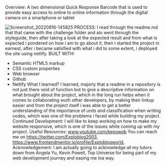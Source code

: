 Overview: A two dimensional Quick Response Barcode that is used to provide easy access to online to online information through the digital camera on a smartphone or tablet

![Screenshot_20220816-145825](https://user-images.githubusercontent.com/91058251/185373082-10bb3d17-15ea-4375-9dac-0a811e9cb625.jpg)
PROCESS:
I read through the readme.md that that came with the challenge folder and alo went through the styleguide, then after taking a look at the expected result and from what is expected i pondered on how i am to go about it, then i started the project in earnest, after i became satisfied with what i did to some extent, i deployed the site using netlify.
BUILT WITH:
- Semantic HTML5 markup
- CSS custom properties
- Web browser
- Github
- Netlify
What I learned? I learned, majorly that a readme in a repository is not just there void of function but to give a descriptive information on what brought about the project, which in the long run helps when it comes to collaborating wuth other developers, by making their linkup easier and from the project itself i was able to get a better understanding of the importance of units and classification when writing codes, which was one of the problems i faced while building my project.
Continued Development: I will like to keep working on how to make my website responsive, which is one of the issues while coming up with my project.
Useful Resources: www.youtube.com/kepowob
You can reach me on https://twitter.com/Exploblog2003, https://www.frontendmentor.io/profile/Exploblogworld,
Acknowledgement: I am actually going to acknowledge all my tutors down from Angela Yu, Kevin Powell, Top Universe for  being part of my web development journey and easing me ina way.
